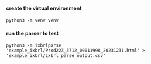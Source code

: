 
#### create the virtual environment

```
python3 -m venv venv
```

#### run the parser to test

```
python3 -m ixbrlparse 'example_ixbrl/Prod223_3712_00011998_20231231.html' > 'example_ixbrl/ixbrl_parse_output.csv'
```